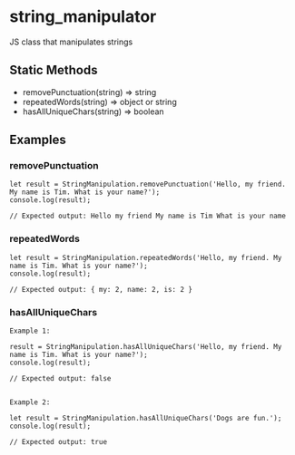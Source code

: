 # string_manipulator
JS class that manipulates strings

## Static Methods  
* removePunctuation(string) => string
* repeatedWords(string) => object or string 
* hasAllUniqueChars(string) => boolean


## Examples
### removePunctuation
```
let result = StringManipulation.removePunctuation('Hello, my friend. My name is Tim. What is your name?');
console.log(result);

// Expected output: Hello my friend My name is Tim What is your name
```


### repeatedWords
```
let result = StringManipulation.repeatedWords('Hello, my friend. My name is Tim. What is your name?');
console.log(result);

// Expected output: { my: 2, name: 2, is: 2 }
```


### hasAllUniqueChars
```
Example 1:  

result = StringManipulation.hasAllUniqueChars('Hello, my friend. My name is Tim. What is your name?');
console.log(result);

// Expected output: false


Example 2:

let result = StringManipulation.hasAllUniqueChars('Dogs are fun.');
console.log(result);

// Expected output: true
```